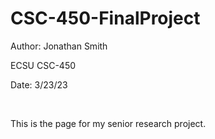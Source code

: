 # CSC-450-FinalProject
Author: Jonathan Smith

ECSU CSC-450

Date: 3/23/23

&nbsp;
&nbsp;

This is the page for my senior research project.

